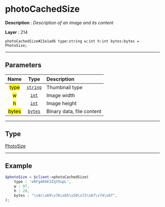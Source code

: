 # photoCachedSize

**Description** : *Description of an image and its content*

**Layer** : 214

```tl
photoCachedSize#21e1ad6 type:string w:int h:int bytes:bytes = PhotoSize;
```

---

## Parameters

| Name | Type | Description |
| :---: | :---: | :--- |
| <mark>type</mark> | [`string`](type/string) | Thumbnail type |
| <mark>w</mark> | [`int`](type/int) | Image width |
| <mark>h</mark> | [`int`](type/int) | Image height |
| <mark>bytes</mark> | [`bytes`](type/bytes) | Binary data, file content |

---

## Type

[PhotoSize](type/PhotoSize)

---

## Example

```php
$photoSize = $client->photoCachedSize(
	type : 'oRFg46hK3ZqYOupL',
	w : 97,
	h : 28,
	bytes : "\x4c\x69\x76\x65\x50\x72\x6f\x74\x6f",
);
```